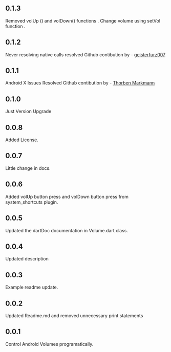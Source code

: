 ## 0.1.3

Removed volUp () and volDown() functions . 
Change volume using setVol function . 


## 0.1.2

Never resolving native calls resolved
Github contibution by - [geisterfurz007](https://github.com/geisterfurz007)


## 0.1.1

Android X Issues Resolved 
Github contibution by - [Thorben Markmann](https://github.com/tmarkmann)


## 0.1.0

Just Version Upgrade 


## 0.0.8

Added License.

## 0.0.7

Little change in docs.

## 0.0.6

Added volUp button press and volDown button press from system_shortcuts plugin.


## 0.0.5

Updated the dartDoc documentation in Volume.dart class.

## 0.0.4

Updated description

## 0.0.3

Example readme update. 

## 0.0.2

Updated Readme.md and removed unnecessary print statements

## 0.0.1

Control Android Volumes programatically.

